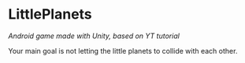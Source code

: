 # LittlePlanets
*Android game made with Unity, based on YT tutorial*

Your main goal is not letting the little planets to collide with each other.
